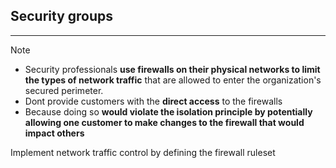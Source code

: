 ## Security groups
---
>[!note]
>- Security professionals **use firewalls on their physical networks to limit the types of network traffic** that are allowed to enter the organization's secured perimeter.
>- Dont provide customers with the **direct access** to the firewalls
>- Because doing so **would violate the isolation principle by potentially allowing one customer to make changes to the firewall that would impact others**


Implement network traffic control by defining the firewall ruleset 


